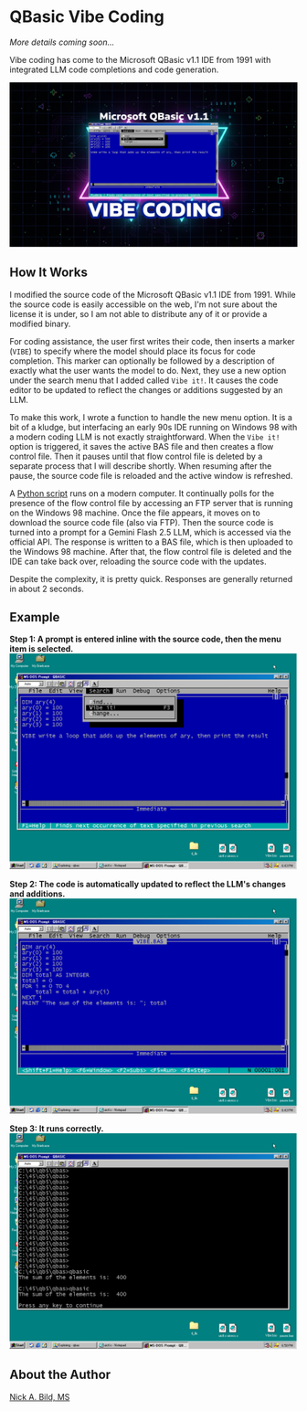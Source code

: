 # QBasic Vibe Coding

*More details coming soon...*

Vibe coding has come to the Microsoft QBasic v1.1 IDE from 1991 with integrated LLM code completions and code generation.

![](https://raw.githubusercontent.com/nickbild/vibe_qbasic/refs/heads/main/media/logo.jpg)

## How It Works

I modified the source code of the Microsoft QBasic v1.1 IDE from 1991. While the source code is easily accessible on the web, I'm not sure about the license it is under, so I am not able to distribute any of it or provide a modified binary.

For coding assistance, the user first writes their code, then inserts a marker (`VIBE`) to specify where the model should place its focus for code completion. This marker can optionally be followed by a description of exactly what the user wants the model to do. Next, they use a new option under the search menu that I added called `Vibe it!`. It causes the code editor to be updated to reflect the changes or additions suggested by an LLM.

To make this work, I wrote a function to handle the new menu option. It is a bit of a kludge, but interfacing an early 90s IDE running on Windows 98 with a modern coding LLM is not exactly straightforward. When the `Vibe it!` option is triggered, it saves the active BAS file and then creates a flow control file. Then it pauses until that flow control file is deleted by a separate process that I will describe shortly. When resuming after the pause, the source code file is reloaded and the active window is refreshed.

A [Python script](https://github.com/nickbild/vibe_qbasic/blob/main/vibe.py) runs on a modern computer. It continually polls for the presence of the flow control file by accessing an FTP server that is running on the Windows 98 machine. Once the file appears, it moves on to download the source code file (also via FTP). Then the source code is turned into a prompt for a Gemini Flash 2.5 LLM, which is accessed via the official API. The response is written to a BAS file, which is then uploaded to the Windows 98 machine. After that, the flow control file is deleted and the IDE can take back over, reloading the source code with the updates.

Despite the complexity, it is pretty quick. Responses are generally returned in about 2 seconds. 

## Example

**Step 1: A prompt is entered inline with the source code, then the menu item is selected.**
![](https://raw.githubusercontent.com/nickbild/vibe_qbasic/refs/heads/main/media/demo1.png)

**Step 2: The code is automatically updated to reflect the LLM's changes and additions.**
![](https://raw.githubusercontent.com/nickbild/vibe_qbasic/refs/heads/main/media/demo2.png)

**Step 3: It runs correctly.**
![](https://raw.githubusercontent.com/nickbild/vibe_qbasic/refs/heads/main/media/demo3.png)

## About the Author

[Nick A. Bild, MS](https://nickbild79.firebaseapp.com/#!/)
